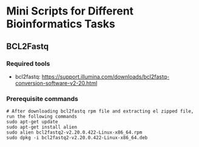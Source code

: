 # Mini Scripts for Different Bioinformatics Tasks

## BCL2Fastq

### Required tools
- bcl2fastq: https://support.illumina.com/downloads/bcl2fastq-conversion-software-v2-20.html

### Prerequisite commands
```
# After downloading bcl2fastq rpm file and extracting el zipped file, run the following commands
sudo apt-get update
sudo apt-get install alien
sudo alien bcl2fastq2-v2.20.0.422-Linux-x86_64.rpm
sudo dpkg -i bcl2fastq2-v2.20.0.422-Linux-x86_64.deb
```
